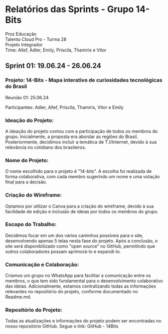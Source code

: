 # Relatórios das Sprints - Grupo 14-Bits

Proz Educação							              	
Talento Cloud Pro -
Turma 28							      
Projeto Integrador									            
Time: Allef, Adler, Emily, Priscila, Thamiris e Vitor										                          	
										                          	
										                    	      
 	
## Sprint 01: 19.06.24 - 26.06.24

### Projeto: 14-Bits - Mapa interativo de curiosidades tecnológicas do Brasil

Reunião 01: 	25.06.24

Participantes: Adler, Allef, Priscila, Thamiris, Vitor e Emily

### Ideação do Projeto:
A ideação do projeto contou com a participação de todos os membros do grupo. Inicialmente, a proposta era abordar as regiões do Brasil. Posteriormente, decidimos incluir a temática de T.I/Internet, devido à sua relevância no cotidiano dos brasileiros.

### Nome do Projeto:
O nome escolhido para o projeto é "14-bits". A escolha foi realizada de forma colaborativa, com cada membro sugerindo um nome e uma votação final para a decisão.

### Criação do Wireframe:
Optamos por utilizar o Canva para a criação do wireframe, devido à sua facilidade de edição e inclusão de ideias por todos os membros do grupo.

### Escopo do Trabalho:
Decidimos focar em um dos vários caminhos possíveis para o site, desenvolvendo apenas 5 telas nesta fase do projeto. Após a conclusão, o site será disponibilizado como "open source" no GitHub, permitindo que outros colaboradores possam aprimorá-lo e expandi-lo.

### Comunicação e Colaboração:
Criamos um grupo no WhatsApp para facilitar a comunicação entre os membros, o que tem sido fundamental para o desenvolvimento colaborativo das ideias. Adicionalmente, estamos centralizando todas as informações relevantes no repositório do projeto, conforme documentado no Readme.md.

### Repositório do Projeto:
Todas as atualizações e informações do projeto podem ser encontradas no nosso repositório GitHub. Segue o link: GitHub - 14Bits
